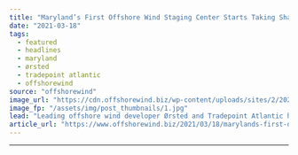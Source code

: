 ```yaml
---
title: "Maryland’s First Offshore Wind Staging Center Starts Taking Shape"
date: "2021-03-18"
tags: 
  - featured
  - headlines
  - maryland
  - ørsted
  - tradepoint atlantic
  - offshorewind
source: "offshorewind"
image_url: "https://cdn.offshorewind.biz/wp-content/uploads/sites/2/2021/03/18091007/Maryland%E2%80%99s-First-Offshore-Wind-Staging-Center-Starts-Taking-Shape.jpg"
image_fp: "/assets/img/post_thumbnails/1.jpg"
lead: "Leading offshore wind developer Ørsted and Tradepoint Atlantic have completed the initial phase of"
article_url: "https://www.offshorewind.biz/2021/03/18/marylands-first-offshore-wind-staging-center-starts-taking-shape/"
---
```


---
